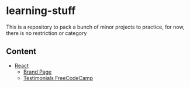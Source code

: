 # learning-stuff

This is a repository to pack a bunch of minor projects to practice, for now, there is no restriction or category

## Content

- [React](react)
  - [Brand Page](react/band-page/)
  - [Testimonials FreeCodeCamp](react/testimonials-freecodecamp)
